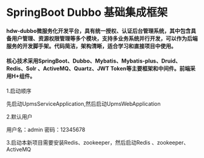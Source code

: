 # SpringBoot Dubbo 基础集成框架
#### hdw-dubbo微服务化开发平台，具有统一授权、认证后台管理系统，其中包含具备用户管理、资源权限管理等多个模块，支持多业务系统并行开发，可以作为后端服务的开发脚手架。代码简洁，架构清晰，适合学习和直接项目中使用。
#### 核心技术采用SpringBoot、Dubbo、Mybatis、Mybatis-plus、Druid、Redis、Solr 、ActiveMQ、Quartz、JWT Token等主要框架和中间件。前端采用H+组件。


1.启动顺序

先启动UpmsServiceApplication,然后启动UpmsWebApplication

2.默认用户

用户名：admin
密码：12345678

3.启动本新项目需要安装Redis、zookeeper，然后启动Redis 、zookeeper、ActiveMQ
